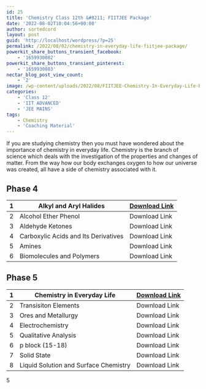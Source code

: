 ```yaml
---
id: 25
title: 'Chemistry Class 12th &#8211; FIITJEE Package'
date: '2022-08-02T10:04:56+00:00'
author: sortedcord
layout: post
guid: 'http://localhost/wordpress/?p=25'
permalink: /2022/08/02/chemistry-in-everyday-life-fiitjee-package/
powerkit_share_buttons_transient_facebook:
    - '1659930082'
powerkit_share_buttons_transient_pinterest:
    - '1659930083'
nectar_blog_post_view_count:
    - '2'
image: /wp-content/uploads/2022/08/FIITJEE-Chemistry-In-Everyday-Life-RAW-300x392.jpg
categories:
    - 'Class 12'
    - 'IIT ADVANCED'
    - 'JEE MAINS'
tags:
    - Chemistry
    - 'Coaching Material'
---
```


If you are studying chemistry then you must have wondered about the importance of chemistry in everyday life. Chemistry is the branch of science which deals with the investigation of the properties and changes of matter. From the way how our body exchanges oxygen to how our universe was created, all have a side of chemistry associated with it.

## Phase 4

| 1 | Alkyl and Aryl Halides | [Download Link](https://drive.google.com/uc?export=download&id=1NJ3WJvEafhfX8YkSeiLi1dOnyUMI5r_C) |
|---|---|---|
| 2 | Alcohol Ether Phenol | Download Link |
| 3 | Aldehyde Ketones | Download Link |
| 4 | Carboxylic Acids and Its Derivatives | Download Link |
| 5 | Amines | Download Link |
| 6 | Biomolecules and Polymers | Download Link |

## Phase 5

| 1 | Chemistry in Everyday Life | [Download Link](https://drive.google.com/uc?export=download&id=1-enc9ffy5Ouz8tjGrY5ZV1daaSx6rIGK) |
|---|---|---|
| 2 | Transisiton Elements | Download Link |
| 3 | Ores and Metallurgy | Download Link |
| 4 | Electrochemistry | Download Link |
| 5 | Qualitative Analysis | Download Link |
| 6 | p block (15-18) | Download Link |
| 7 | Solid State | Download Link |
| 8 | Liquid Solution and Surface Chemistry | Download Link |

5</div>